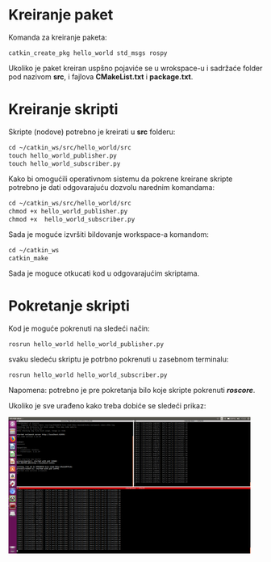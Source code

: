 # Kreiranje paket

Komanda za kreiranje paketa:
```
catkin_create_pkg hello_world std_msgs rospy
```

Ukoliko je paket kreiran uspšno pojaviće se u wrokspace-u i sadržaće folder pod nazivom **src**, i fajlova **CMakeList.txt** i **package.txt**.

# Kreiranje skripti
Skripte (nodove) potrebno je kreirati u **src** folderu:
```
cd ~/catkin_ws/src/hello_world/src
touch hello_world_publisher.py
touch hello_world_subscriber.py
```

Kako bi omogućili operativnom sistemu da pokrene kreirane skripte potrebno je dati odgovarajuću dozvolu narednim komandama:
```
cd ~/catkin_ws/src/hello_world/src
chmod +x hello_world_publisher.py
chmod +x  hello_world_subscriber.py
```

Sada je moguće izvršiti bildovanje workspace-a komandom:
```
cd ~/catkin_ws
catkin_make
```

Sada je moguce otkucati kod u odgovarajućim skriptama.

# Pokretanje skripti
Kod je moguće pokrenuti na sledeći način:
```
rosrun hello_world hello_world_publisher.py
```
svaku sledeću skriptu je potrbno pokrenuti u zasebnom terminalu:
```
rosrun hello_world hello_world_subscriber.py
```

Napomena: potrebno je pre pokretanja bilo koje skripte pokrenuti ***roscore***.

Ukoliko je sve urađeno kako treba dobiće se sledeći prikaz:

![hello_world_pub_sub](hello_world_pub_sub.png)